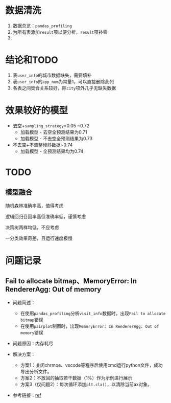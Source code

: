 # 数据清洗

1. 数据总览：`pandas_profiling`
2. 为所有表添加`result`项以便分析，`result`项补零
3.

# 结论和TODO

1. 表`user_info`的城市数据缺失，需要填补
2. 表`user_info`的`app_num`为常量1，可以直接删除此列
3. 各表之间契合关系较好，除`city`项外几乎无缺失数据

# 效果较好的模型

- 去空+`sampling_strategy`=0.05  ~0.72
  - 加载模型 - 去空全预测结果为0.71
  - 加载模型 - 不去空全预测结果为0.73
- 不去空+不调整倾斜数据~0.74
  - 加载模型 - 全预测结果均为0.74

# TODO

## 模型融合

随机森林准确率高，值得考虑

逻辑回归召回率高但准确率低，谨慎考虑

决策树两样均低，不应考虑

一分类效果奇差，且运行速度极慢

# 问题记录

## Fail to allocate bitmap、MemoryError: In RendererAgg: Out of memory

- 问题简述：

  - 在使用`pandas_profiling`分析`visit_info`数据时，出现`Fail to allocate bitmap`错误
  - 在使用`pairplot`制图时，出现`MemoryError: In RendererAgg: Out of memory`错误
- 问题原因：内存耗尽
- 解决方案：

  - 方案1：关闭chrmoe、vscode等程序后使用cmd运行python文件，成功导出分析文件。
  - 方案2：不放回的抽取若干数据（1%）作为示例进行展示
  - 方案3（仅问题2）：每次循环添加`plt.cla()`，以清除当前ax对象。
- 参考链接：[ref](https://www.pythonpool.com/python-memory-error/)
